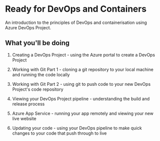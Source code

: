 # Ready for DevOps and Containers

An introduction to the principles of DevOps and containerisation using Azure DevOps Project.

## What you'll be doing

1. Creating a DevOps Project - using the Azure portal to create a DevOps Project

2. Working with Git Part 1 - cloning a git repository to your local machine and running the code locally

3. Working with Git Part 2 - using git to push code to your new DevOps Project's code repository

4. Viewing your DevOps Project pipeline - understanding the build and release process

5. Azure App Service - running your app remotely and viewing your new live website

6. Updating your code - using your DevOps pipeline to make quick changes to your code that push through to live